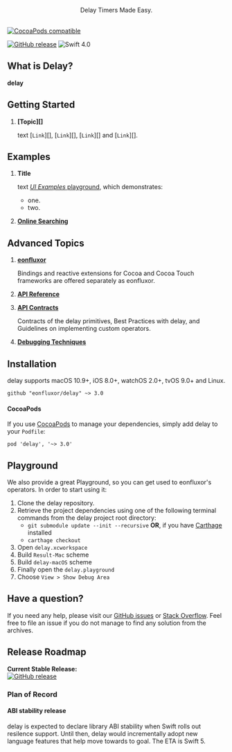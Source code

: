 <p align="center">
	<!-- <a href="https://github.com/eonfluxor/delay/"><img src="Logo/PNG/logo.png" alt="delay" /></a><br /><br /> -->
	Delay Timers Made Easy.<br /><br />
	<!-- <a href="http://eonfluxor.io/delay/docs/latest/"><img src="Logo/PNG/Docs.png" alt="Latest Delay Documentation" width="143" height="40" /></a> <a href="http://eonfluxor.io/slack/"><img src="Logo/PNG/JoinSlack.png" alt="Join the delay Slack community." width="143" height="40" /></a> -->
</p>
<!-- <br /> -->


<!-- [![Carthage compatible](https://img.shields.io/badge/Carthage-compatible-4BC51D.svg?style=flat)](#carthage)  -->
[![CocoaPods compatible](https://img.shields.io/cocoapods/v/delay.svg)](#cocoapods) 
<!-- [![SwiftPM compatible](https://img.shields.io/badge/SwiftPM-compatible-orange.svg)](#swift-package-manager)  -->
[![GitHub release](https://img.shields.io/github/release/eonfluxor/delay.svg)](https://github.com/eonfluxor/delay/releases) 
![Swift 4.0](https://img.shields.io/badge/Swift-4.0-orange.svg) 
<!-- ![platforms](https://img.shields.io/badge/platform-iOS%20%7C%20macOS%20%7C%20tvOS%20%7C%20watchOS%20%7C%20Linux-lightgrey.svg) -->

<!-- 🎉 [Getting Started](#getting-started) 🚄 [Release Roadmap](#release-roadmap) -->



## What is Delay?
__delay__ 

## Getting Started

1. **[Topic][]**
  
   text [`Link`][], [`Link`][], [`Link`][] and [`Link`][].
   
## Examples

1. **Title**

     text [_UI Examples_ playground][], which demonstrates:
     * one.
     * two.

1. **[Online Searching][]**

## Advanced Topics

1. **[eonfluxor][]**
   
   Bindings and reactive extensions for Cocoa and Cocoa Touch frameworks are offered separately as eonfluxor.

1. **[API Reference][]**

1. **[API Contracts][]**

   Contracts of the delay primitives, Best Practices with delay, and Guidelines on implementing custom operators.

1. **[Debugging Techniques][]**

## Installation

delay supports macOS 10.9+, iOS 8.0+, watchOS 2.0+, tvOS 9.0+ and Linux.

```
github "eonfluxor/delay" ~> 3.0
```

#### CocoaPods

If you use [CocoaPods][] to manage your dependencies, simply add
delay to your `Podfile`:

```
pod 'delay', '~> 3.0'
```
## Playground

We also provide a great Playground, so you can get used to eonfluxor's operators. In order to start using it:

 1. Clone the delay repository.
 1. Retrieve the project dependencies using one of the following terminal commands from the delay project root directory:
     - `git submodule update --init --recursive` **OR**, if you have [Carthage][] installed    
     - `carthage checkout`
 1. Open `delay.xcworkspace`
 1. Build `Result-Mac` scheme
 1. Build `delay-macOS` scheme
 1. Finally open the `delay.playground`
 1. Choose `View > Show Debug Area`

## Have a question?
If you need any help, please visit our [GitHub issues][] or [Stack Overflow][]. Feel free to file an issue if you do not manage to find any solution from the archives.

## Release Roadmap
**Current Stable Release:**<br />[![GitHub release](https://img.shields.io/github/release/eonfluxor/delay.svg)](https://github.com/eonfluxor/delay/releases)

### Plan of Record
#### ABI stability release
delay is expected to declare library ABI stability when Swift rolls out resilence support. Until then, delay would incrementally adopt new language features that help move towards to goal. The ETA is Swift 5.

[Core Reactive Primitives]: Documentation/ReactivePrimitives.md
[Basic Operators]: Documentation/BasicOperators.md
[How does delay relate to RxSwift?]: Documentation/RxComparison.md
[API Contracts]: Documentation/APIContracts.md
[API Reference]: http://eonfluxor.io/delay/docs/latest/
[Debugging Techniques]: Documentation/DebuggingTechniques.md
[Online Searching]: Documentation/Example.OnlineSearch.md
[_UI Examples_ playground]: https://github.com/eonfluxor/delay/blob/master/delay-UIExamples.playground/Pages/ValidatingProperty.xcplaygroundpage/Contents.swift

[`Action`]: Documentation/ReactivePrimitives.md#action-a-serialized-worker-with-a-preset-action
[`SignalProducer`]: Documentation/ReactivePrimitives.md#signalproducer-deferred-work-that-creates-a-stream-of-values
[`Signal`]: Documentation/ReactivePrimitives.md#signal-a-unidirectional-stream-of-events
[`Property`]: Documentation/ReactivePrimitives.md#property-an-observable-box-that-always-holds-a-value

[eonfluxor]: https://github.com/eonfluxor/eonfluxor/#readme

[Carthage]: https://github.com/Carthage/Carthage/#readme
[CocoaPods]: https://cocoapods.org/
[submodule]: https://git-scm.com/docs/git-submodule

[GitHub issues]: https://github.com/eonfluxor/delay/issues?q=is%3Aissue+label%3Aquestion+
[Stack Overflow]: http://stackoverflow.com/questions/tagged/reactive-cocoa

[Looking for the Objective-C API?]: https://github.com/eonfluxor/ReactiveObjC/#readme
[Still using Swift 2.x?]: https://github.com/eonfluxor/eonfluxor/tree/v4.0.0
